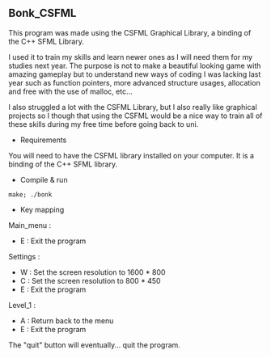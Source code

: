 ## Bonk_CSFML

This program was made using the CSFML Graphical Library, a binding of the C++ SFML Library.

I used it to train my skills and learn newer ones as I will need them for my studies next year.
The purpose is not to make a beautiful looking game with amazing gameplay but to understand new ways of coding I was lacking last year such as function pointers, more advanced structure usages, allocation and free with the use of malloc, etc...

I also struggled a lot with the CSFML Library, but I also really like graphical projects so I though that using the CSFML would be a nice way to train all of these skills during my free time before going back to uni.

- Requirements

You will need to have the CSFML library installed on your computer. It is a binding of the C++ SFML library.


- Compile & run

```
make; ./bonk
```

- Key mapping

Main_menu : 

- E : Exit the program

Settings :

- W : Set the screen resolution to 1600 * 800
- C : Set the screen resolution to 800 * 450
- E : Exit the program

Level_1 :

- A : Return back to the menu
- E : Exit the program


The "quit" button will eventually... quit the program.
